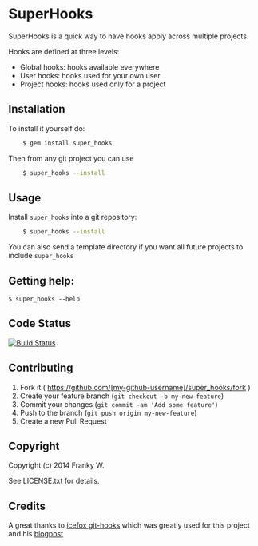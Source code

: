 # SuperHooks

SuperHooks is a quick way to have hooks apply across multiple projects. 

Hooks are defined at three levels:

  * Global hooks: hooks available everywhere
  * User hooks: hooks used for your own user
  * Project hooks: hooks used only for a project

## Installation

To install it yourself do:

```bash
	$ gem install super_hooks
```

Then from any git project you can use

```bash
	$ super_hooks --install
```

## Usage

Install `super_hooks` into a git repository: 

```bash
	$ super_hooks --install
```

You can also send a template directory if you want all future projects to include `super_hooks`

## Getting help: 

	$ super_hooks --help

## Code Status
[![Build Status](https://travis-ci.org/frankywahl/super_hooks.svg?branch=master)](https://travis-ci.org/frankywahl/super_hooks)

## Contributing

1. Fork it ( https://github.com/[my-github-username]/super_hooks/fork )
2. Create your feature branch (`git checkout -b my-new-feature`)
3. Commit your changes (`git commit -am 'Add some feature'`)
4. Push to the branch (`git push origin my-new-feature`)
5. Create a new Pull Request


## Copyright

Copyright (c) 2014 Franky W.

See LICENSE.txt for details.


## Credits

A great thanks to [icefox git-hooks](https://github.com/icefox/git-hooks) which was greatly used for this project and his [blogpost](http://benjamin-meyer.blogspot.com/2010/06/managing-project-user-and-global-git.html)
